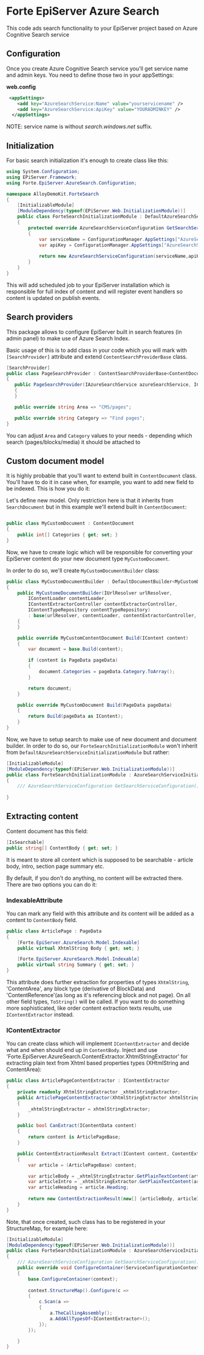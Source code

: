 # Forte EpiServer Azure Search

This code ads search functionality to your EpiServer project based on Azure Cognitive Search service

## Configuration

Once you create Azure Cognitive Search service you'll get service name and admin keys. 
You need to define those two in your appSettings:

**web.config**

```xml
 <appSettings>
    <add key="AzureSearchService:Name" value="yourservicename" />
    <add key="AzureSearchService:ApiKey" value="YOURADMINKEY" />
  </appSettings>
``` 

NOTE: service name is without _search.windows.net_ suffix.

## Initialization

For basic search initialization it's enough to create class like this:

```c#
using System.Configuration;
using EPiServer.Framework;
using Forte.EpiServer.AzureSearch.Configuration;

namespace AlloyDemoKit.ForteSearch
{
    [InitializableModule]
    [ModuleDependency(typeof(EPiServer.Web.InitializationModule))]
    public class ForteSearchInitializationModule : DefaultAzureSearchServiceInitializationModule
    {
        protected override AzureSearchServiceConfiguration GetSearchServiceConfiguration()
        {
            var serviceName = ConfigurationManager.AppSettings["AzureSearchService:Name"];
            var apiKey = ConfigurationManager.AppSettings["AzureSearchService:ApiKey"];
            
            return new AzureSearchServiceConfiguration(serviceName,apiKey);
        }
    }
}
```

This will add scheduled job to your EpiServer installation which is responsible for full index of content 
and will register event handlers so content is updated on publish events. 

## Search providers

 This package allows to configure EpiServer built in search features (in admin panel) to make use of Azure Search Index. 
 
 Basic usage of this is to add class in your code which you will mark with `[SearchProvider]` attribute and extend `ContentSearchProviderBase` class.
 
 ```c#
[SearchProvider]
public class PageSearchProvider : ContentSearchProviderBase<ContentDocument>
{
    public PageSearchProvider(IAzureSearchService azureSearchService, IContentLanguageAccessor contentLanguageAccessor) : base(azureSearchService, contentLanguageAccessor)
    {
    }

    public override string Area => "CMS/pages";

    public override string Category => "Find pages";
}
```

You can adjust `Area` and `Category` values to your needs - depending which search (pages/blocks/media) it should be attached to 
## Custom document model

It is highly probable that you'll want to extend built in `ContentDocument` class. You'll have to do it in case when, for example, you want to add new field to be indexed. This is how you do it:

Let's define new model. Only restriction here is that it inherits from `SearchDocument` but in this example we'll extend built in `ContentDocument`:

```c#

public class MyCustomDocument : ContentDocument
{
    public int[] Categories { get; set; }
}
```

Now, we have to create logic which will be responsible for converting your EpiServer content do your new document type `MyCustomDocument`. 

In order to do so, we'll create `MyCustomDocumentBuilder` class:

```c#
public class MyCustomDocumentBuilder : DefaultDocumentBuilder<MyCustomDocument>
{
    public MyCustomeDocumentBuilder(IUrlResolver urlResolver, 
        IContentLoader contentLoader, 
        IContentExtractorController contentExtractorController,
        IContentTypeRepository contentTypeRepository)
        : base(urlResolver, contentLoader, contentExtractorController, contentTypeRepository)
    {
    }

    public override MyCustomContentDocument Build(IContent content)
    {
        var document = base.Build(content);

        if (content is PageData pageData)
        {
            document.Categories = pageData.Category.ToArray();
        }

        return document;
    }

    public override MyCustomDocument Build(PageData pageData)
    {
        return Build(pageData as IContent);
    }
}
``` 

Now, we have to setup search to make use of new document and document builder. In order to do so, our `ForteSearchInitializationModule` won't inherit from `DefaultAzureSearchServiceInitializationModule` but rather:

```c#
[InitializableModule]
[ModuleDependency(typeof(EPiServer.Web.InitializationModule))]
public class ForteSearchInitializationModule : AzureSearchServiceInitializationModule<MyCustomDocument, MyCustomDocumentBuilder>
{
    /// AzureSearchServiceConfiguration GetSearchServiceConfiguration() goes here as before
 
}
```

## Extracting content

Content document has this field:

```c#
[IsSearchable]
public string[] ContentBody { get; set; }
```

It is meant to store all content which is supposed to be searchable - article body, intro, section page summary etc.

By default, if you don't do anything, no content will be extracted there. There are two options you can do it:

### IndexableAttribute

You can mark any field with this attribute and its content will be added as a content to `ContentBody` field.

```c#
public class ArticlePage : PageData
{
    [Forte.EpiServer.AzureSearch.Model.Indexable]
    public virtual XhtmlString Body { get; set; }

    [Forte.EpiServer.AzureSearch.Model.Indexable]
    public virtual string Summary { get; set; }
}
```

This attribute does further extraction for properties of types `XhtmlString`, 'ContentArea', any block type (derivative of BlockData) and 'ContentReference'(as long as it's referencing block and not page). On all other field types, `ToString()` will be called. If you want to do something more sophisticated, like order content extraction texts results, use `IContentExtractor` instead.

### IContentExtractor

You can create class which will implement `IContentExtractor` and decide what and when should end up in `ContentBody`. Inject and use 'Forte.EpiServer.AzureSearch.ContentExtractor.XhtmlStringExtractor' for extracting plain text from Xhtml based properties types (XHtmlString and ContentArea):

```c#
public class ArticlePageContentExtractor : IContentExtractor
{
    private readonly XhtmlStringExtractor _xhtmlStringExtractor;
    public ArticlePageContentExtractor(XhtmlStringExtractor xhtmlStringExtractor)
    {
        _xhtmlStringExtractor = xhtmlStringExtractor;
    }

    public bool CanExtract(IContentData content)
    {
        return content is ArticlePageBase;
    }

    public ContentExtractionResult Extract(IContent content, ContentExtractorController extractor)
    {
        var article = (ArticlePageBase) content;

        var articleBody = _xhtmlStringExtractor.GetPlainTextContent(article.Body, extractor);
        var articleIntro = _xhtmlStringExtractor.GetPlainTextContent(article.Intro, extractor);
        var articleHeading = article.Heading;
        
        return new ContentExtractionResult(new[] {articleBody, articleIntro, articleHeading}, null);
    }
}
```

Note, that once created, such class has to be registered in your StructureMap, for example here:

```c#
[InitializableModule]
[ModuleDependency(typeof(EPiServer.Web.InitializationModule))]
public class ForteSearchInitializationModule : AzureSearchServiceInitializationModule<MyCustomDocument, MyCustomDocumentBuilder>
{
    /// AzureSearchServiceConfiguration GetSearchServiceConfiguration() goes here as before
    public override void ConfigureContainer(ServiceConfigurationContext context)
    {
        base.ConfigureContainer(context);
         
        context.StructureMap().Configure(c =>
        {
            c.Scan(a =>
            {
                a.TheCallingAssembly();
                a.AddAllTypesOf<IContentExtractor>();
            });
        });

    }
}
```
